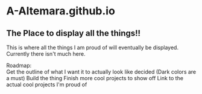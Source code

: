 # A-Altemara.github.io

## The Place to display all the things!!

This is where all the things I am proud of will eventually be displayed.  Currently there isn't much here.

Roadmap:  
    Get the outline of what I want it to actually look like decided (Dark colors are a must)
    Build the thing
    Finish more cool projects to show off
    Link to the actual cool projects I'm proud of
